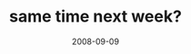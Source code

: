---
layout: base.njk
title : 'same time next week?' 
view_title : 'same time next week?' 
year : '2008' 
date : '2008-09-09' 
img_file : '/drawing/sametimenextweek.jpg' 
html_file : 'sametimenextweek' 
next_html : 'iwaited.html' 
year_order : '400' 
permalink : "title/{{html_file}}.html"
---